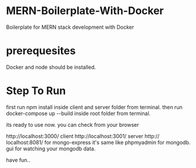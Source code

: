 # MERN-Boilerplate-With-Docker
Boilerplate for MERN stack development with Docker

# prerequesites
Docker and node should be installed. 

# Step To Run 
first run npm install inside client and server folder from terminal.
then run docker-compose up --build inside root folder from terminal.

its ready to use now. you can check from your browser

http://localhost:3000/ client
http://localhost:3001/ server
http:// localhost:8081/ for mongo-express it's same like phpmyadmin for mongodb. gui for watching your mongodb data.

have fun..
